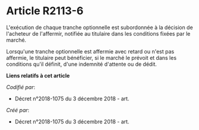 # Article R2113-6

L'exécution de chaque tranche optionnelle est subordonnée à la décision de l'acheteur de l'affermir, notifiée au titulaire
dans les conditions fixées par le marché.

Lorsqu'une tranche optionnelle est affermie avec retard ou n'est pas affermie, le titulaire peut bénéficier, si le marché le
prévoit et dans les conditions qu'il définit, d'une indemnité d'attente ou de dédit.

**Liens relatifs à cet article**

_Codifié par_:

  - Décret n°2018-1075 du 3 décembre 2018 - art.

_Créé par_:

  - Décret n°2018-1075 du 3 décembre 2018 - art.
